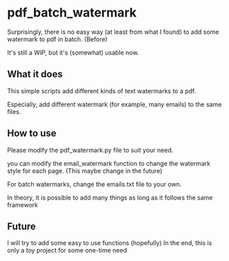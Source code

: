 # pdf_batch_watermark

Surprisingly, there is no easy way (at least from what I found) to add some watermark to pdf in batch. (Before)

It's still a WIP, but it's (somewhat) usable now.

## What it does

This simple scripts add different kinds of text watermarks to a pdf.

Especially, add different watermark (for example, many emails) to the same files.

## How to use

Please modify the pdf_watermark.py file to suit your need.

you can modify the email_watermark function to change the watermark style for each page.
(This maybe change in the future)

For batch watermarks, change the emails.txt file to your own.

In theory, it is possible to add many things as long as it follows the same framework

## Future

I will try to add some easy to use functions (hopefully)
In the end, this is only a toy project for some one-time need